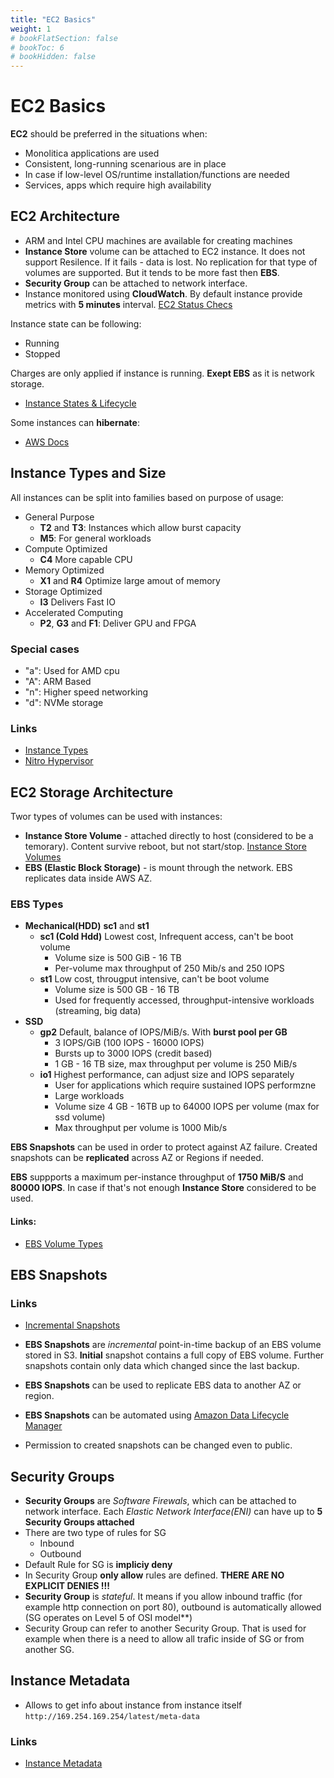 ```yaml
---
title: "EC2 Basics"
weight: 1
# bookFlatSection: false
# bookToc: 6
# bookHidden: false
---
```

# EC2 Basics

**EC2** should be preferred in the situations when:
* Monolitica applications are used
* Consistent, long-running scenarious are in place
* In case if low-level OS/runtime installation/functions are needed
* Services, apps which require high availability

## EC2 Architecture
* ARM and Intel CPU machines are available for creating machines
* **Instance Store** volume can be attached to EC2 instance. It does not support Resilence. If it fails - data is lost. No replication for that type of volumes are supported. But it tends to be more fast then **EBS**.
* **Security Group** can be attached to network interface.
* Instance monitored using **CloudWatch**. By default instance provide metrics with __5 minutes__ interval. 
[EC2 Status Checs](https://docs.aws.amazon.com/AWSEC2/latest/UserGuide/monitoring-system-instance-status-check.html)

Instance state can be following:
* Running
* Stopped

Charges are only applied if instance is running. **Exept EBS** as it is network storage.
* [Instance States & Lifecycle](https://docs.aws.amazon.com/AWSEC2/latest/UserGuide/ec2-instance-lifecycle.html)

Some instances can **hibernate**:
* [AWS Docs](https://docs.aws.amazon.com/AWSEC2/latest/UserGuide/Hibernate.html)

## Instance Types and Size
All instances can be split into families based on purpose of usage:
* General Purpose
    * **T2** and **T3**: Instances which allow burst capacity
    * **M5**: For general workloads
* Compute Optimized
    * **C4** More capable CPU
* Memory Optimized
    * **X1** and **R4** Optimize large amout of memory
* Storage Optimized
    * **I3** Delivers Fast IO
* Accelerated Computing
    * **P2**, **G3** and **F1**: Deliver GPU and FPGA

### Special cases
* "a": Used for AMD cpu
* "A": ARM Based
* "n": Higher speed networking
* "d": NVMe storage
### Links

* [Instance Types](https://aws.amazon.com/ec2/instance-types/)
* [Nitro Hypervisor](https://www.youtube.com/watch?v=e8DVmwj3OEs)

## EC2 Storage Architecture
Twor types of volumes can be used with instances:
* **Instance Store Volume** - attached directly to host (considered to be a temorary). Content survive reboot, but not start/stop.
[Instance Store Volumes](https://docs.aws.amazon.com/AWSEC2/latest/UserGuide/InstanceStorage.html)
* **EBS (Elastic Block Storage)** - is mount through the network. EBS replicates data inside AWS AZ.

### EBS Types
* **Mechanical(HDD)** **sc1** and **st1**
    * **sc1 (Cold Hdd)** Lowest cost, Infrequent access, can't be boot volume
        * Volume size is 500 GiB - 16 TB
        * Per-volume max throughput of 250 Mib/s and 250 IOPS
    * **st1** Low cost, througput intensive, can't be boot volume
        * Volume size is 500 GB - 16 TB
        * Used for frequently accessed, throughput-intensive workloads (streaming, big data)
* **SSD**
    * **gp2** Default, balance of IOPS/MiB/s. With **burst pool per GB**
        * 3 IOPS/GiB (100 IOPS - 16000 IOPS)
        * Bursts up to 3000 IOPS (credit based)
        * 1 GB - 16 TB size, max throughput per volume is 250 MiB/s
    * **io1** Highest performance, can adjust size and IOPS separately
        * User for applications which require sustained IOPS performzne
        * Large workloads
        * Volume size 4 GB - 16TB up to 64000 IOPS per volume (max for ssd volume)
        * Max throughput per volume is 1000 Mib/s

**EBS Snapshots** can be used in order to protect against AZ failure. Created snapshots can be **replicated** across AZ or Regions if needed.

**EBS** suppports a maximum per-instance throughput of **1750 MiB/S** and **80000 IOPS**. In case if that's not enough **Instance Store** considered to be used.

#### Links:
* [EBS Volume Types](https://docs.aws.amazon.com/AWSEC2/latest/UserGuide/EBSVolumeTypes.html)

## EBS Snapshots

### Links
* [Incremental Snapshots](https://docs.aws.amazon.com/AWSEC2/latest/UserGuide/EBSSnapshots.html)

* **EBS Snapshots** are _incremental_ point-in-time backup of an EBS volume stored in S3. **Initial** snapshot contains a full copy of EBS volume. Further snapshots contain only data which changed since the last backup.
* **EBS Snapshots** can be used to replicate EBS data to another AZ or region. 
* **EBS Snapshots** can be automated using [Amazon Data Lifecycle Manager](https://aws.amazon.com/ru/premiumsupport/knowledge-center/ebs-snapshot-data-lifecycle-manager/)
* Permission to created snapshots can be changed even to public.

## Security Groups

* **Security Groups** are _Software Firewals_, which can be attached to network interface. Each _Elastic Network Interface(ENI)_ can have up to **5 Security Groups attached**
* There are two type of rules for SG
    * Inbound
    * Outbound
* Default Rule for SG is **impliciy deny**
* In Security Group **only allow** rules are defined. **THERE ARE NO EXPLICIT DENIES !!!**
* **Security Group** is _stateful_. It means if you allow inbound traffic (for example http connection on port 80), outbound is automatically allowed (SG operates on Level 5 of OSI model**)
* Security Group can refer to another Security Group. That is used for example when there is a need to allow all trafic inside of SG or from another SG.


## Instance Metadata
* Allows to get info about instance from instance itself
    ``http://169.254.169.254/latest/meta-data``


### Links
* [Instance Metadata](https://docs.aws.amazon.com/AWSEC2/latest/UserGuide/ec2-instance-metadata.html)